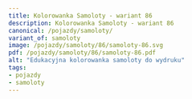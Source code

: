 ```yaml
---
title: Kolorowanka Samoloty - wariant 86
description: Kolorowanka Samoloty - wariant 86
canonical: /pojazdy/samoloty/
variant_of: samoloty
image: /pojazdy/samoloty/86/samoloty-86.svg
pdf: /pojazdy/samoloty/86/samoloty-86.pdf
alt: "Edukacyjna kolorowanka samoloty do wydruku"
tags:
- pojazdy
- samoloty
---
```


